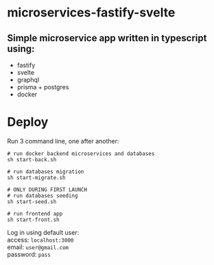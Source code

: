 # microservices-fastify-svelte

## Simple microservice app written in typescript using:

- fastify
- svelte
- graphql
- prisma + postgres
- docker

# Deploy

Run 3 command line, one after another:

```
# run docker backend microservices and databases
sh start-back.sh
```

```
# run databases migration
sh start-migrate.sh
```

```
# ONLY DURING FIRST LAUNCH
# run databases seeding
sh start-seed.sh
```

```
# run frontend app
sh start-front.sh
```

Log in using default user:  
access: `localhost:3000`  
email: `user@gmail.com`  
password: `pass`
